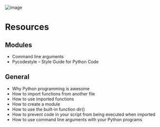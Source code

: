 ![image](https://s3.amazonaws.com/alx-intranet.hbtn.io/uploads/medias/2020/9/621c6dd72e1acff708141f3fab6dfa6ff37c5ee6.jpg?X-Amz-Algorithm=AWS4-HMAC-SHA256&X-Amz-Credential=AKIARDDGGGOUSBVO6H7D%2F20231130%2Fus-east-1%2Fs3%2Faws4_request&X-Amz-Date=20231130T095545Z&X-Amz-Expires=86400&X-Amz-SignedHeaders=host&X-Amz-Signature=dbb38421c68b9a1ec96cdf6029867aafa88de00f6d91d5e1daa352b662cc7e00)

# Resources

## Modules

- Command line arguments
- Pycodestyle – Style Guide for Python Code

## General

- Why Python programming is awesome
- How to import functions from another file
- How to use imported functions
- How to create a module
- How to use the built-in function dir()
- How to prevent code in your script from being executed when imported
- How to use command line arguments with your Python programs
